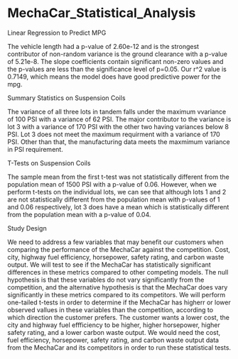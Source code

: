 # MechaCar_Statistical_Analysis


Linear Regression to Predict MPG

The vehicle length had a p-value of 2.60e-12 and is the strongest contributor of non-random variance is the ground clearance with a p-value of 5.21e-8.  The slope coefficients contain significant non-zero values and the p-values are less than the significance level of p=0.05. Our r^2 value is 0.7149, which means the model does have good predictive power for the mpg. 


Summary Statistics on Suspension Coils

The variance of all three lots in tandem falls under the maximum vvariance of 100 PSI with a variance of 62 PSI. The major contributor to the variance is lot 3 with a variance of 170 PSI  with the other two having variances below 8 PSI.  Lot 3 does not meet the maximum requirment with a variance of 170 PSI.  Other than that, the manufacturing data meets the maxmimum variance in PSI requirement.


T-Tests on Suspension Coils

The sample mean from the first t-test was not statistically different from the population mean of 1500 PSI with a p-value of 0.06.  However, when we perform t-tests on the individual lots, we can see that although lots 1 and 2 are not statistically different from the population mean with p-values of 1 and 0.06 respectively, lot 3 does have a mean which is statistically different from the population mean with a p-value of 0.04.


Study Design

We need to address a few variables that may benefit our customers when comparing the performance of the MechaCar against the competition.  Cost, city, highway fuel efficiency, horsepower, safety rating, and carbon waste output.  We will test to see if the MechaCar has statistically significant differences in these metrics compared to other competing models.  The null hypothesis is that these variables do not vary significantly from the competition, and the alternative hypothesis is that the MechaCar does vary significantly in these metrics compared to its competitors.  We will perform one-tailed t-tests in order to determine if the MechaCar has higherr or lower observed vallues in these variables than the competition, according to which direction the customer prefers.  The customer wants a lower cost, the city and highway fuel effficiency to be higher, higher horsepower, higher safety rating, and a lower carbon waste output.  We would need the cost, fuel efficiency, horsepower, safety rating, and carbon waste output data from the MechaCar and its competitors in order to run these statistical tests.
